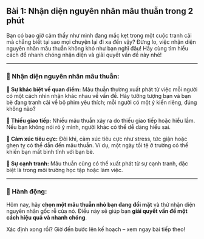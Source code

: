 ## Bài 1: Nhận diện nguyên nhân mâu thuẫn trong 2 phút

Bạn có bao giờ cảm thấy như mình đang mắc kẹt trong một cuộc tranh cãi mà chẳng biết tại sao mọi chuyện lại đi xa đến vậy? Đừng lo, việc nhận diện nguyên nhân mâu thuẫn không khó như bạn nghĩ đâu! Hãy cùng tìm hiểu cách để nhanh chóng nhận diện và giải quyết vấn đề này nhé!

---

### 📌 Nhận diện nguyên nhân mâu thuẫn:

**🔹 Sự khác biệt về quan điểm:**
Mâu thuẫn thường xuất phát từ việc mỗi người có một cách nhìn nhận khác nhau về vấn đề. Hãy tưởng tượng bạn và bạn bè đang tranh cãi về bộ phim yêu thích; mỗi người có một ý kiến riêng, đúng không nào?

**🔹 Thiếu giao tiếp:**
Nhiều mâu thuẫn xảy ra do thiếu giao tiếp hoặc hiểu lầm. Nếu bạn không nói rõ ý mình, người khác có thể dễ dàng hiểu sai. 

**🔹 Cảm xúc tiêu cực:**
Đôi khi, cảm xúc tiêu cực như stress, tức giận hoặc ghen tỵ có thể dẫn đến mâu thuẫn. Ví dụ, một ngày tồi tệ ở trường có thể khiến bạn mất bình tĩnh với bạn bè.

**🔹 Sự cạnh tranh:**
Mâu thuẫn cũng có thể xuất phát từ sự cạnh tranh, đặc biệt là trong môi trường học tập hoặc làm việc. 

---

### 🚀 Hành động:

Hôm nay, hãy **chọn một mâu thuẫn nhỏ bạn đang đối mặt** và thử nhận diện nguyên nhân gốc rễ của nó. Điều này sẽ giúp bạn **giải quyết vấn đề một cách hiệu quả và nhanh chóng**.

Xác định xong rồi? Giờ đến bước lên kế hoạch – xem ngay bài tiếp theo!